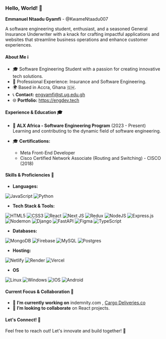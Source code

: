 ### Hello, World! 👋

**Emmanuel Ntaadu Gyamfi** - @KwameNtaadu007

A software engineering student, enthusiast, and a seasoned General Insurance Underwriter with a knack for crafting impactful applications and websites that streamline business operations and enhance customer experiences.

#### About Me ℹ️

- 🎓 Software Engineering Student with a passion for creating innovative tech solutions.
- 🏢 Professional Experience: Insurance and Software Engineering.
- 🌍 Based in Accra, Ghana 🇬🇭.
- 📞 **Contact:** engyamfi@st.ug.edu.gh
- 🌐 **Portfolio:**  https://engdev.tech

#### Experience & Education 🎓

- 🌱 **ALX Africa - Software Engineering Program** (2023 - Present)  
  Learning and contributing to the dynamic field of software engineering.
  
- 🎓 **Certifications:**
  - Meta Front-End Developer
  - Cisco Certified Network Associate (Routing and Switching) - CISCO (2018)
  

#### Skills & Proficiencies 🚀

- **Languages:**
  
![JavaScript](https://img.shields.io/badge/javascript-black?style=for-the-badge&logo=javascript)
![Python](https://img.shields.io/badge/python-black?style=for-the-badge&logo=python)
  
- **Tech Stack & Tools:**
  
![HTML5](https://img.shields.io/badge/html5-black?style=for-the-badge&logo=html5)
![CSS3](https://img.shields.io/badge/css3-black?style=for-the-badge&logo=css3)
![React](https://img.shields.io/badge/react-black?style=for-the-badge&logo=react)
![Next JS](https://img.shields.io/badge/Next-black?style=for-the-badge&logo=next.js&logoColor=white)
![Redux](https://img.shields.io/badge/redux-%23593d88.svg?style=for-the-badge&logo=redux&logoColor=white)
![NodeJS](https://img.shields.io/badge/node.js-6DA55F?style=for-the-badge&logo=node.js&logoColor=white)
![Express.js](https://img.shields.io/badge/express.js-%23404d59.svg?style=for-the-badge&logo=express&logoColor=%2361DAFB)
![Nodemon](https://img.shields.io/badge/NODEMON-%23323330.svg?style=for-the-badge&logo=nodemon&logoColor=%BBDEAD)
![Django](https://img.shields.io/badge/django-black?style=for-the-badge&logo=django)
![FastAPI](https://img.shields.io/badge/FastAPI-005571?style=for-the-badge&logo=fastapi)
![Figma](https://img.shields.io/badge/figma-%23F24E1E.svg?style=for-the-badge&logo=figma&logoColor=white)
![TypeScript](https://img.shields.io/badge/typescript-%23007ACC.svg?style=for-the-badge&logo=typescript&logoColor=white)

- **Databases:**

![MongoDB](https://img.shields.io/badge/MongoDB-%234ea94b.svg?style=for-the-badge&logo=mongodb&logoColor=white)
![Firebase](https://img.shields.io/badge/Firebase-039BE5?style=for-the-badge&logo=Firebase&logoColor=white)
![MySQL](https://img.shields.io/badge/mysql-%2300f.svg?style=for-the-badge&logo=mysql&logoColor=white)
![Postgres](https://img.shields.io/badge/postgres-%23316192.svg?style=for-the-badge&logo=postgresql&logoColor=white)

- **Hosting:**

![Netlify](https://img.shields.io/badge/netlify-%23000000.svg?style=for-the-badge&logo=netlify&logoColor=#00C7B7)
![Render](https://img.shields.io/badge/Render-%46E3B7.svg?style=for-the-badge&logo=render&logoColor=white)
![Vercel](https://img.shields.io/badge/vercel-%23000000.svg?style=for-the-badge&logo=vercel&logoColor=white)

- **OS**

![Linux](https://img.shields.io/badge/linux-black?style=for-the-badge&logo=Linux)
![Windows](https://img.shields.io/badge/Windows-black?style=for-the-badge&logo=Windows)
![IOS](https://img.shields.io/badge/iOS-000000?style=for-the-badge&logo=ios&logoColor=white)
![Android](https://img.shields.io/badge/Android-black?style=for-the-badge&logo=android&logoColor=white)

#### Current Focus & Collaboration 👯

- 🔭 **I’m currently working on** indemnity.com , [Cargo Deliveries.co](https://cargodeliveries.co/)
- 👯 **I’m looking to collaborate** on React projects.

#### Let's Connect! 🤝

Feel free to reach out!  Let's innovate and build together! 🌟
